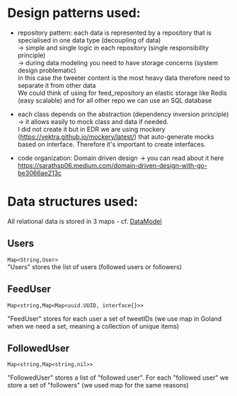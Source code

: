 # Design patterns used:
- repository pattern: each data is represented by a repository that is specialised in one data type (decoupling of data)\
    -> simple and single logic in each repository (single responsibility principle)\
    -> during data modeling you need to have storage concerns (system design problematic)\
in this case the tweeter content is the most heavy data therefore need to separate it from other data\
We could think of using for feed_repository an elastic storage like Redis (easy scalable) and for all other repo we can use an SQL database
- each class depends on the abstraction (dependency inversion principle)\
    -> it allows easily to mock class and data if needed.\
    I did not create it but in EDR we are using mockery (https://vektra.github.io/mockery/latest/) that auto-generate mocks based on interface. Therefore it's important to create interfaces. 

- code organization: Domain driven design -> you can read about it here https://sarathsp06.medium.com/domain-driven-design-with-go-be3066ae213c


# Data structures used:

All relational data is stored in 3 maps - cf. [DataModel](dataModel.md)

## Users
`Map<String,User>`\
"Users" stores the list of users (followed users or followers)

## FeedUser
`Map<string,Map<Map<uuid.UUID, interface{}>>`

"FeedUser" stores for each user a set of tweetIDs (we use map in Goland when we need a set, meaning a collection of unique items)

## FollowedUser
`Map<string,Map<string,nil>>`

"FollowedUser" stores a list of "followed user".
For each "followed user" we store a set of "followers" (we used map for the same reasons)